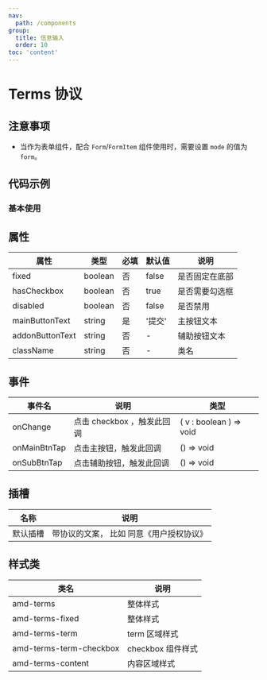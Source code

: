 ```yaml
---
nav:
  path: /components
group:
  title: 信息输入
  order: 10
toc: 'content'
---
```


# Terms 协议

## 注意事项
- 当作为表单组件，配合 `Form`/`FormItem` 组件使用时，需要设置 `mode` 的值为 `form`。

## 代码示例
### 基本使用
<code src='../../demo/pages/Terms'></code>



## 属性

| 属性 | 类型 | 必填 | 默认值 | 说明 |
| -----|-----|-----|-----|----- |
| fixed | boolean | 否 | false | 是否固定在底部 |
| hasCheckbox | boolean | 否 | true | 是否需要勾选框 |
| disabled | boolean | 否 | false | 是否禁用 |
| mainButtonText | string | 是 | '提交' | 主按钮文本 |
| addonButtonText | string | 否 |  - | 辅助按钮文本 |
| className | string | 否 | - | 类名 |


## 事件
| 事件名 | 说明 | 类型 |
| -----|-----|-----|
| onChange | 点击 checkbox ，触发此回调 | ( v : boolean ) => void  |
| onMainBtnTap | 点击主按钮，触发此回调 | () => void  |
| onSubBtnTap | 点击辅助按钮，触发此回调 | () => void  |

## 插槽
| 名称 | 说明 |
| -----|-----|
| 默认插槽 | 带协议的文案， 比如 同意<a>《用户授权协议》</a> |

## 样式类
| 类名 | 说明 |
| -----|-----|
| amd-terms | 整体样式 |
| amd-terms-fixed | 整体样式 |
| amd-terms-term | term 区域样式 |
| amd-terms-term-checkbox | checkbox 组件样式 |
| amd-terms-content | 内容区域样式 |
